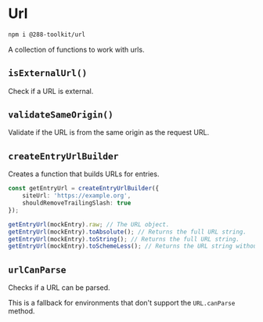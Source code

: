 # Url

```sh
npm i @288-toolkit/url
```

A collection of functions to work with urls.

## `isExternalUrl()`

Check if a URL is external.

## `validateSameOrigin()`

Validate if the URL is from the same origin as the request URL.

## `createEntryUrlBuilder`

Creates a function that builds URLs for entries.

```ts
const getEntryUrl = createEntryUrlBuilder({
	siteUrl: 'https://example.org',
	shouldRemoveTrailingSlash: true
});

getEntryUrl(mockEntry).raw; // The URL object.
getEntryUrl(mockEntry).toAbsolute(); // Returns the full URL string.
getEntryUrl(mockEntry).toString(); // Returns the full URL string.
getEntryUrl(mockEntry).toSchemeLess(); // Returns the URL string without the scheme, composed of the pathname, search, and hash.
```

## `urlCanParse`

Checks if a URL can be parsed.

This is a fallback for environments that don't support the `URL.canParse` method.
